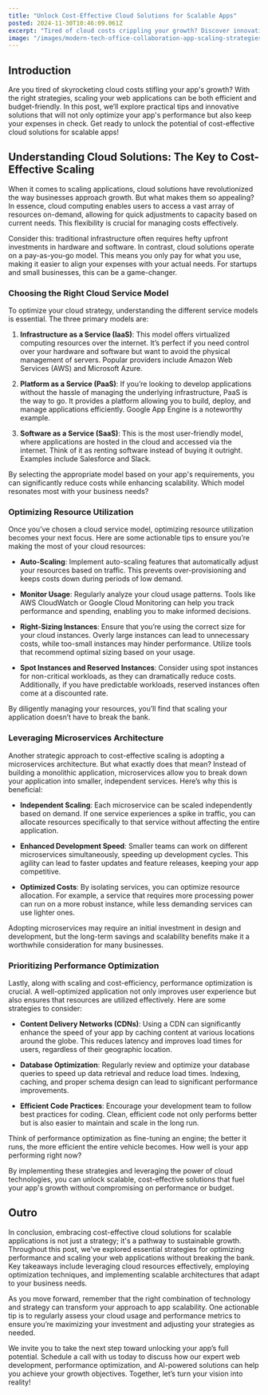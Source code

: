 ```yaml
---
title: "Unlock Cost-Effective Cloud Solutions for Scalable Apps"
posted: 2024-11-30T10:46:09.061Z
excerpt: "Tired of cloud costs crippling your growth? Discover innovative strategies to scale your app efficiently and cost-effectively. It's time to unlock your app's potential!"
image: "/images/modern-tech-office-collaboration-app-scaling-strategies.png"
---
```


## Introduction

Are you tired of skyrocketing cloud costs stifling your app's growth? With the right strategies, scaling your web applications can be both efficient and budget-friendly. In this post, we’ll explore practical tips and innovative solutions that will not only optimize your app's performance but also keep your expenses in check. Get ready to unlock the potential of cost-effective cloud solutions for scalable apps!

## Understanding Cloud Solutions: The Key to Cost-Effective Scaling

When it comes to scaling applications, cloud solutions have revolutionized the way businesses approach growth. But what makes them so appealing? In essence, cloud computing enables users to access a vast array of resources on-demand, allowing for quick adjustments to capacity based on current needs. This flexibility is crucial for managing costs effectively.

Consider this: traditional infrastructure often requires hefty upfront investments in hardware and software. In contrast, cloud solutions operate on a pay-as-you-go model. This means you only pay for what you use, making it easier to align your expenses with your actual needs. For startups and small businesses, this can be a game-changer.

### Choosing the Right Cloud Service Model

To optimize your cloud strategy, understanding the different service models is essential. The three primary models are:

1. **Infrastructure as a Service (IaaS)**: This model offers virtualized computing resources over the internet. It’s perfect if you need control over your hardware and software but want to avoid the physical management of servers. Popular providers include Amazon Web Services (AWS) and Microsoft Azure.

2. **Platform as a Service (PaaS)**: If you’re looking to develop applications without the hassle of managing the underlying infrastructure, PaaS is the way to go. It provides a platform allowing you to build, deploy, and manage applications efficiently. Google App Engine is a noteworthy example.

3. **Software as a Service (SaaS)**: This is the most user-friendly model, where applications are hosted in the cloud and accessed via the internet. Think of it as renting software instead of buying it outright. Examples include Salesforce and Slack.

By selecting the appropriate model based on your app's requirements, you can significantly reduce costs while enhancing scalability. Which model resonates most with your business needs?

### Optimizing Resource Utilization

Once you’ve chosen a cloud service model, optimizing resource utilization becomes your next focus. Here are some actionable tips to ensure you’re making the most of your cloud resources:

- **Auto-Scaling**: Implement auto-scaling features that automatically adjust your resources based on traffic. This prevents over-provisioning and keeps costs down during periods of low demand.

- **Monitor Usage**: Regularly analyze your cloud usage patterns. Tools like AWS CloudWatch or Google Cloud Monitoring can help you track performance and spending, enabling you to make informed decisions.

- **Right-Sizing Instances**: Ensure that you’re using the correct size for your cloud instances. Overly large instances can lead to unnecessary costs, while too-small instances may hinder performance. Utilize tools that recommend optimal sizing based on your usage.

- **Spot Instances and Reserved Instances**: Consider using spot instances for non-critical workloads, as they can dramatically reduce costs. Additionally, if you have predictable workloads, reserved instances often come at a discounted rate.

By diligently managing your resources, you’ll find that scaling your application doesn’t have to break the bank.

### Leveraging Microservices Architecture

Another strategic approach to cost-effective scaling is adopting a microservices architecture. But what exactly does that mean? Instead of building a monolithic application, microservices allow you to break down your application into smaller, independent services. Here’s why this is beneficial:

- **Independent Scaling**: Each microservice can be scaled independently based on demand. If one service experiences a spike in traffic, you can allocate resources specifically to that service without affecting the entire application.

- **Enhanced Development Speed**: Smaller teams can work on different microservices simultaneously, speeding up development cycles. This agility can lead to faster updates and feature releases, keeping your app competitive.

- **Optimized Costs**: By isolating services, you can optimize resource allocation. For example, a service that requires more processing power can run on a more robust instance, while less demanding services can use lighter ones.

Adopting microservices may require an initial investment in design and development, but the long-term savings and scalability benefits make it a worthwhile consideration for many businesses.

### Prioritizing Performance Optimization

Lastly, along with scaling and cost-efficiency, performance optimization is crucial. A well-optimized application not only improves user experience but also ensures that resources are utilized effectively. Here are some strategies to consider:

- **Content Delivery Networks (CDNs)**: Using a CDN can significantly enhance the speed of your app by caching content at various locations around the globe. This reduces latency and improves load times for users, regardless of their geographic location.

- **Database Optimization**: Regularly review and optimize your database queries to speed up data retrieval and reduce load times. Indexing, caching, and proper schema design can lead to significant performance improvements.

- **Efficient Code Practices**: Encourage your development team to follow best practices for coding. Clean, efficient code not only performs better but is also easier to maintain and scale in the long run.

Think of performance optimization as fine-tuning an engine; the better it runs, the more efficient the entire vehicle becomes. How well is your app performing right now?

By implementing these strategies and leveraging the power of cloud technologies, you can unlock scalable, cost-effective solutions that fuel your app's growth without compromising on performance or budget.

## Outro

In conclusion, embracing cost-effective cloud solutions for scalable applications is not just a strategy; it's a pathway to sustainable growth. Throughout this post, we've explored essential strategies for optimizing performance and scaling your web applications without breaking the bank. Key takeaways include leveraging cloud resources effectively, employing optimization techniques, and implementing scalable architectures that adapt to your business needs.

As you move forward, remember that the right combination of technology and strategy can transform your approach to app scalability. One actionable tip is to regularly assess your cloud usage and performance metrics to ensure you’re maximizing your investment and adjusting your strategies as needed.

We invite you to take the next step toward unlocking your app’s full potential. Schedule a call with us today to discuss how our expert web development, performance optimization, and AI-powered solutions can help you achieve your growth objectives. Together, let’s turn your vision into reality!